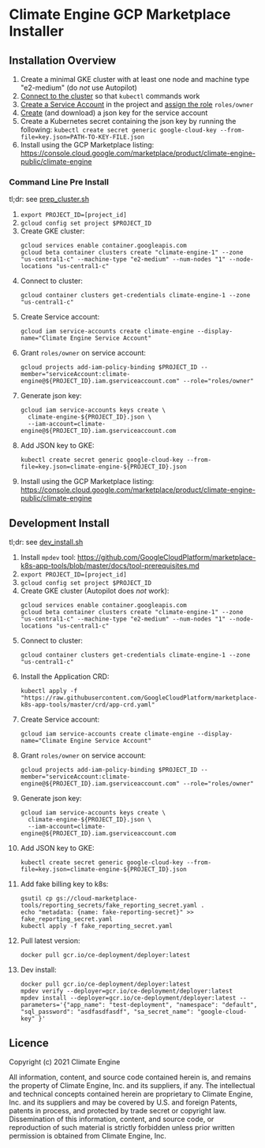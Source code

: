 # Climate Engine GCP Marketplace Installer


## Installation Overview

  1. Create a minimal GKE cluster with at least one node and machine type "e2-medium" (do *not* use Autopilot)
  2. [Connect to the cluster](https://cloud.google.com/kubernetes-engine/docs/how-to/cluster-access-for-kubectl#generate_kubeconfig_entry)
     so that `kubectl` commands work
  3. [Create a Service Account](https://cloud.google.com/iam/docs/creating-managing-service-accounts)
     in the project and [assign the role](https://cloud.google.com/iam/docs/granting-changing-revoking-access)
     `roles/owner`
  4. [Create](https://cloud.google.com/iam/docs/creating-managing-service-account-keys) (and download)
     a json key for the service account
  5. Create a Kubernetes secret containing the json key by running the following: 
     `kubectl create secret generic google-cloud-key --from-file=key.json=PATH-TO-KEY-FILE.json`
  6. Install using the GCP Marketplace listing:
     https://console.cloud.google.com/marketplace/product/climate-engine-public/climate-engine

### Command Line Pre Install
tl;dr: see [prep_cluster.sh](prep_cluster.sh)

  1. `export PROJECT_ID=[project_id]`
  2. `gcloud config set project $PROJECT_ID`
  3. Create GKE cluster:
     ```shell
     gcloud services enable container.googleapis.com
     gcloud beta container clusters create "climate-engine-1" --zone "us-central1-c" --machine-type "e2-medium" --num-nodes "1" --node-locations "us-central1-c" 
     ```
  4. Connect to cluster:
     ```shell
     gcloud container clusters get-credentials climate-engine-1 --zone "us-central1-c"
     ```
  5. Create Service account:
     ```shell
     gcloud iam service-accounts create climate-engine --display-name="Climate Engine Service Account"
     ```
  6. Grant `roles/owner` on service account:
     ```shell
     gcloud projects add-iam-policy-binding $PROJECT_ID --member="serviceAccount:climate-engine@${PROJECT_ID}.iam.gserviceaccount.com" --role="roles/owner"
     ```  
  7. Generate json key:
     ```shell
     gcloud iam service-accounts keys create \
       climate-engine-${PROJECT_ID}.json \
       --iam-account=climate-engine@${PROJECT_ID}.iam.gserviceaccount.com
     ```
  8. Add JSON key to GKE:
     ```shell
     kubectl create secret generic google-cloud-key --from-file=key.json=climate-engine-${PROJECT_ID}.json
     ```  
  9. Install using the GCP Marketplace listing:
     https://console.cloud.google.com/marketplace/product/climate-engine-public/climate-engine


## Development Install
tl;dr: see [dev_install.sh](dev_install.sh)

  1. Install `mpdev` tool: https://github.com/GoogleCloudPlatform/marketplace-k8s-app-tools/blob/master/docs/tool-prerequisites.md
  2. `export PROJECT_ID=[project_id]`
  3. `gcloud config set project $PROJECT_ID`
  4. Create GKE cluster (Autopilot does *not* work):
     ```shell
     gcloud services enable container.googleapis.com
     gcloud beta container clusters create "climate-engine-1" --zone "us-central1-c" --machine-type "e2-medium" --num-nodes "1" --node-locations "us-central1-c" 
     ```
  5. Connect to cluster:
     ```shell
     gcloud container clusters get-credentials climate-engine-1 --zone "us-central1-c"
     ```
  6. Install the Application CRD:
     ```shell
     kubectl apply -f "https://raw.githubusercontent.com/GoogleCloudPlatform/marketplace-k8s-app-tools/master/crd/app-crd.yaml"
     ```
  7. Create Service account:
     ```shell
     gcloud iam service-accounts create climate-engine --display-name="Climate Engine Service Account"
     ```
  8. Grant `roles/owner` on service account:
     ```shell
     gcloud projects add-iam-policy-binding $PROJECT_ID --member="serviceAccount:climate-engine@${PROJECT_ID}.iam.gserviceaccount.com" --role="roles/owner"
     ```  
  9. Generate json key:
     ```shell
     gcloud iam service-accounts keys create \
       climate-engine-${PROJECT_ID}.json \
       --iam-account=climate-engine@${PROJECT_ID}.iam.gserviceaccount.com
     ```
  10. Add JSON key to GKE:
      ```shell
      kubectl create secret generic google-cloud-key --from-file=key.json=climate-engine-${PROJECT_ID}.json
      ```
  11. Add fake billing key to k8s:
      ```shell
      gsutil cp gs://cloud-marketplace-tools/reporting_secrets/fake_reporting_secret.yaml .
      echo "metadata: {name: fake-reporting-secret}" >> fake_reporting_secret.yaml
      kubectl apply -f fake_reporting_secret.yaml
      ```
  12. Pull latest version:
      ```shell
      docker pull gcr.io/ce-deployment/deployer:latest
      ```
  13. Dev install:
      ```shell
      docker pull gcr.io/ce-deployment/deployer:latest
      mpdev verify --deployer=gcr.io/ce-deployment/deployer:latest
      mpdev install --deployer=gcr.io/ce-deployment/deployer:latest --parameters='{"app_name": "test-deployment", "namespace": "default", "sql_password": "asdfasdfasdf", "sa_secret_name": "google-cloud-key" }'
      ```


## Licence
Copyright (c) 2021 Climate Engine

All information, content, and source code contained herein is, 
and remains the property of Climate Engine, Inc. and its suppliers,
if any. The intellectual and technical concepts contained herein 
are proprietary to Climate Engine, Inc. and its suppliers and may
be covered by U.S. and foreign Patents, patents in process, and 
protected by trade secret or copyright law. Dissemination of this 
information, content, and source code, or reproduction of such 
material is strictly forbidden unless prior written permission is 
obtained from Climate Engine, Inc.
